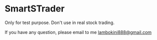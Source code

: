 SmartSTrader
============
Only for test purpose. 
Don't use in real stock trading.

If you  have any question, please email to me lambokini888@gmail.com
